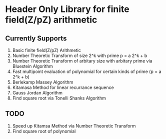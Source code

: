 # Header Only Library for finite field(Z/pZ) arithmetic

## Currently Supports
1. Basic finite field(Z/pZ) Arithmetic
2. Number Theoretic Transform of size 2^k with prime p = a 2^k + b
3. Number Theoretic Transform of arbitary size with arbitary prime 
via Bluestein Algorithm
4. Fast multipoint evaluation of polynomial for certain kinds of prime (p = a 2^k + b)
5. Berlekamp Massey Algorithm
6. Kitamasa Method for linear recurrance sequence
7. Gauss Jordan Algorithm 
8. Find square root via Tonelli Shanks Algorithm

## TODO
1. Speed up Kitamsa Method via Number Theoretic Transform
2. Find square root of polynomial 
